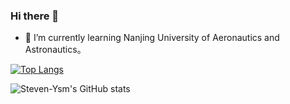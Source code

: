 ### Hi there 👋

<!--
**Steven-Ysm/Steven-Ysm** is a ✨ _special_ ✨ repository because its `README.md` (this file) appears on your GitHub profile.

Here are some ideas to get you started:

- 🔭 I’m currently working on ...
- 🌱 I’m currently learning ...
- 👯 I’m looking to collaborate on ...
- 🤔 I’m looking for help with ...
- 💬 Ask me about ...
- 📫 How to reach me: ...
- 😄 Pronouns: ...
- ⚡ Fun fact: ...
-->

- 🌱 I’m currently learning Nanjing University of Aeronautics and Astronautics。

[![Top Langs](https://github-readme-stats-sigma-five.vercel.app/api/top-langs/?username=Steven-Ysm&layout=compact)](https://github.com/Steven-Ysm/github-readme-stats)

![Steven-Ysm's GitHub stats](https://github-readme-stats-sigma-five.vercel.app/api?username=Steven-Ysm&show_icons=true&theme=tokyonight)
